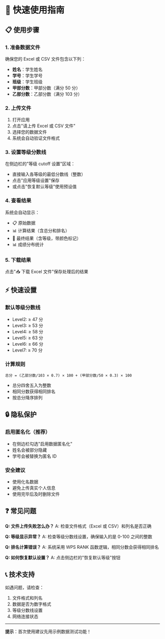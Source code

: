 # 🚀 快速使用指南

## 📋 使用步骤

### 1. 准备数据文件

确保您的 Excel 或 CSV 文件包含以下列：

- **姓名**：学生姓名
- **学号**：学生学号
- **班级**：学生班级
- **甲部分数**：甲部分数（满分 50 分）
- **乙部分数**：乙部分数（满分 103 分）

### 2. 上传文件

1. 打开应用
2. 点击"请上传 Excel 或 CSV 文件"
3. 选择您的数据文件
4. 系统会自动验证文件格式

### 3. 设置等级分数线

在侧边栏的"等级 cutoff 设置"区域：

- 直接输入各等级的最低分数线（整数）
- 点击"应用等级设置"保存
- 或点击"恢复默认等级"使用预设值

### 4. 查看结果

系统会自动显示：

- 📋 原始数据
- 📊 计算结果（含总分和排名）
- 🎯 最终结果（含等级，带颜色标记）
- 📊 成绩分布统计

### 5. 下载结果

点击"📥 下载 Excel 文件"保存处理后的结果

## ⚡ 快速设置

### 默认等级分数线

- Level2: ≥ 47 分
- Level3: ≥ 53 分
- Level4: ≥ 58 分
- Level5: ≥ 63 分
- Level6: ≥ 66 分
- Level7: ≥ 70 分

### 计算规则

```
总分 = (乙部分数/103 × 0.7) × 100 + (甲部分数/50 × 0.3) × 100
```

- 总分四舍五入为整数
- 相同分数获得相同排名
- 按总分降序排列

## 🔒 隐私保护

### 启用匿名化（推荐）

- 在侧边栏勾选"启用数据匿名化"
- 姓名会被部分隐藏
- 学号会被替换为匿名 ID

### 安全建议

- 使用化名数据
- 避免上传真实个人信息
- 使用完毕后及时删除文件

## ❓ 常见问题

**Q: 文件上传失败怎么办？**
A: 检查文件格式（Excel 或 CSV）和列名是否正确

**Q: 等级显示异常？**
A: 检查等级分数线设置，确保输入的是 0-100 之间的整数

**Q: 排名计算错误？**
A: 系统采用 WPS RANK 函数逻辑，相同分数会获得相同排名

**Q: 如何恢复默认设置？**
A: 点击侧边栏的"恢复默认等级"按钮

## 📞 技术支持

如遇问题，请检查：

1. 文件格式和列名
2. 数据是否为数字格式
3. 等级分数线设置
4. 网络连接状态

---

**提示**：首次使用建议先用示例数据测试功能！
